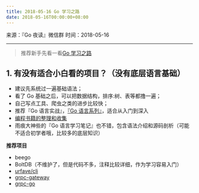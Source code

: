 ```yaml
---
title: 2018-05-16 Go 学习之路
date: 2018-05-16T00:00:00+08:00
---
```

来源：『Go 夜读』微信群
时间：2018-05-16

----

>推荐新手先看一看[Go 学习之路](https://github.com/talk-go/read)

## 1. 有没有适合小白看的项目？（没有底层语言基础）

- 建议先系统过一遍基础语法；
- 看了 Go 基础之后，可以把数据结构，排序:树、表等都撸一遍；
- 自己写点工具、爬虫之类的进步比较快；
- 推荐『Go 语言实战』，[『Go 语言系列』](http://mp.weixin.qq.com/mp/homepage?__biz=MzI3MjU4Njk3Ng==&hid=1&sn=eded6298ac9958f525935a24020974bb&scene=1&devicetype=android-23&version=26060637&lang=zh_CN&nettype=WIFI&ascene=7&session_us=gh_a618995bd9c9&from=groupmessage&isappinstalled=0)，适合从入门到深入
- [编程书籍的整理和收集](https://github.com/KeKe-Li/book)
- 雨痕大神些的『Go 语言学习笔记』也不错，包含语法介绍和源码剖析（可能不适合初学者哦，比较多的底层知识）

**推荐项目**

- beego
- BoltDB（不维护了，但是代码不多，注释比较详细，作为学习容易入门）
- [urfave/cli](https://github.com/urfave/cli)
- [grpc-gateway](https://github.com/grpc-ecosystem/grpc-gateway)
- [grpc-go](https://github.com/grpc/grpc-go)

